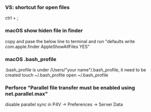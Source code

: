 ### VS: shortcut for open files
ctrl + ;

### macOS show hiden file in finder
copy and pase the below line to terminal and run
"defaults write com.apple.finder AppleShowAllFiles YES"

### macOS .bash_profile 
.bash_profile is under /Users/"your name"/.bash_profile, it need to be created
touch ~/.bash_profile
open ~/.bash_profile

### Perforce "Parallel file transfer must be enabled using net.parallel.max"
 disable parallel sync in P4V -> Preferences -> Server Data
